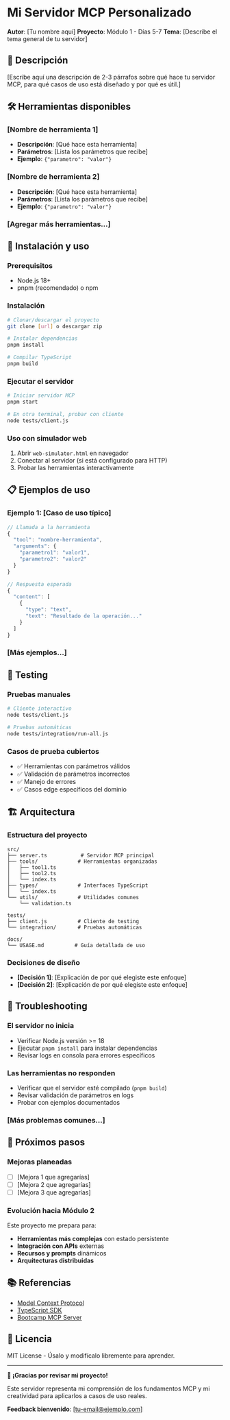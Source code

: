 # Mi Servidor MCP Personalizado

**Autor**: [Tu nombre aquí] **Proyecto**: Módulo 1 - Días 5-7 **Tema**: [Describe el tema general de
tu servidor]

## 📝 Descripción

[Escribe aquí una descripción de 2-3 párrafos sobre qué hace tu servidor MCP, para qué casos de uso
está diseñado y por qué es útil.]

## 🛠️ Herramientas disponibles

### [Nombre de herramienta 1]

- **Descripción**: [Qué hace esta herramienta]
- **Parámetros**: [Lista los parámetros que recibe]
- **Ejemplo**: `{"parametro": "valor"}`

### [Nombre de herramienta 2]

- **Descripción**: [Qué hace esta herramienta]
- **Parámetros**: [Lista los parámetros que recibe]
- **Ejemplo**: `{"parametro": "valor"}`

### [Agregar más herramientas...]

## 🚀 Instalación y uso

### Prerequisitos

- Node.js 18+
- pnpm (recomendado) o npm

### Instalación

```bash
# Clonar/descargar el proyecto
git clone [url] o descargar zip

# Instalar dependencias
pnpm install

# Compilar TypeScript
pnpm build
```

### Ejecutar el servidor

```bash
# Iniciar servidor MCP
pnpm start

# En otra terminal, probar con cliente
node tests/client.js
```

### Uso con simulador web

1. Abrir `web-simulator.html` en navegador
2. Conectar al servidor (si está configurado para HTTP)
3. Probar las herramientas interactivamente

## 📋 Ejemplos de uso

### Ejemplo 1: [Caso de uso típico]

```javascript
// Llamada a la herramienta
{
  "tool": "nombre-herramienta",
  "arguments": {
    "parametro1": "valor1",
    "parametro2": "valor2"
  }
}

// Respuesta esperada
{
  "content": [
    {
      "type": "text",
      "text": "Resultado de la operación..."
    }
  ]
}
```

### [Más ejemplos...]

## 🧪 Testing

### Pruebas manuales

```bash
# Cliente interactivo
node tests/client.js

# Pruebas automáticas
node tests/integration/run-all.js
```

### Casos de prueba cubiertos

- ✅ Herramientas con parámetros válidos
- ✅ Validación de parámetros incorrectos
- ✅ Manejo de errores
- ✅ Casos edge específicos del dominio

## 🏗️ Arquitectura

### Estructura del proyecto

```text
src/
├── server.ts           # Servidor MCP principal
├── tools/             # Herramientas organizadas
│   ├── tool1.ts
│   ├── tool2.ts
│   └── index.ts
├── types/             # Interfaces TypeScript
│   └── index.ts
└── utils/             # Utilidades comunes
    └── validation.ts

tests/
├── client.js          # Cliente de testing
└── integration/       # Pruebas automáticas

docs/
└── USAGE.md          # Guía detallada de uso
```

### Decisiones de diseño

- **[Decisión 1]**: [Explicación de por qué elegiste este enfoque]
- **[Decisión 2]**: [Explicación de por qué elegiste este enfoque]

## 🐛 Troubleshooting

### El servidor no inicia

- Verificar Node.js versión >= 18
- Ejecutar `pnpm install` para instalar dependencias
- Revisar logs en consola para errores específicos

### Las herramientas no responden

- Verificar que el servidor esté compilado (`pnpm build`)
- Revisar validación de parámetros en logs
- Probar con ejemplos documentados

### [Más problemas comunes...]

## 🔄 Próximos pasos

### Mejoras planeadas

- [ ] [Mejora 1 que agregarías]
- [ ] [Mejora 2 que agregarías]
- [ ] [Mejora 3 que agregarías]

### Evolución hacia Módulo 2

Este proyecto me prepara para:

- **Herramientas más complejas** con estado persistente
- **Integración con APIs** externas
- **Recursos y prompts** dinámicos
- **Arquitecturas distribuidas**

## 📚 Referencias

- [Model Context Protocol](https://modelcontextprotocol.io/)
- [TypeScript SDK](https://github.com/modelcontextprotocol/typescript-sdk)
- [Bootcamp MCP Server](../../../)

## 📄 Licencia

MIT License - Úsalo y modifícalo libremente para aprender.

---

**🎉 ¡Gracias por revisar mi proyecto!**

Este servidor representa mi comprensión de los fundamentos MCP y mi creatividad para aplicarlos a
casos de uso reales.

**Feedback bienvenido**: [tu-email@ejemplo.com]
